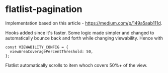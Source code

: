 # flatlist-pagination

Implementation based on this article - https://medium.com/p/149a5aab111d.

Hooks added since it's faster. Some logic made simpler and changed to automatically bounce back and forth while changing viewability. Hence with 
```
const VIEWABILITY_CONFIG = {
  viewAreaCoveragePercentThreshold: 50,
};
```
Flatlist automatically scrolls to item whoch covers 50%+ of the view.
